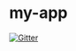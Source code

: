 # my-app

[![Gitter](https://badges.gitter.im/avikour/my-app.svg)](https://gitter.im/avikour/my-app?utm_source=badge&utm_medium=badge&utm_campaign=pr-badge&utm_content=badge)